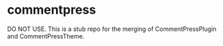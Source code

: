 commentpress
============

DO NOT USE. This is a stub repo for the merging of CommentPressPlugin and CommentPressTheme.